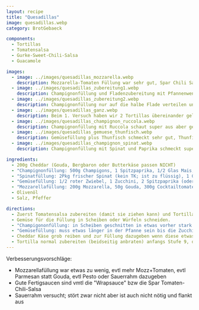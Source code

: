 ```yaml
---
layout: recipe
title: "Quesadillas"
image: quesadillas.webp
category: BrotGebaeck

components:
  - Tortillas
  - Tomatensalsa
  - Gurke-Sweet-Chili-Salsa
  - Guacamole

images:
  - image: ../images/quesadillas_mozzarella.webp
    description: Mozzarella-Tomaten Füllung war sehr gut, Spar Chili Salsa passt dazu
  - image: ../images/quesadillas_zubereitung1.webp
    description: Champignonfüllung und Fladenzubereitung mit Pfannenwender um Druck auf Tortilla auszuüben
  - image: ../images/quesadillas_zubereitung2.webp
    description: Champignonfüllung nur auf die halbe Flade verteilen und dann zuklappen
  - image: ../images/quesadillas_ganz.webp
    description: Beim 1. Versuch haben wir 2 Tortillas übereinander gelegt. Ist auch gut aber mühsam zum umdrehen und Inhalt fällt beim Essen raus, daher besser umklappen.
  - image: ../images/quesadillas_champignon_ruccola.webp
    description: Champignonfüllung mit Ruccola schaut super aus aber geht geschmacklich leider komplett unter. Evtl besser frisch dazuessen
  - image: ../images/quesadillas_gemuese_thunfisch.webp
    description: Gemüsefüllung plus Thunfisch schmeckt sehr gut, Thunfisch sticht aber etwas hervor im Geschmack (aber nicht störend)
  - image: ../images/quesadillas_champignon_spinat.webp
    description: Champignonfüllung mit Spinat und Paprika schmeckt super, war aber etwas wenig (eher doppelt soviel Champignons und/oder Spinat nehmen)

ingredients:
  - 200g Cheddar (Gouda, Bergbaron oder Butterkäse passen NICHT)
  - "Champignonfüllung: 500g Champigons, 1 Spitzpaprika, 1/2 Glas Mais, einige Zwiebelwürfel, 1Pkg frischen Spinat (kein TK; ist zu flüssig) 1EL Petersilie, Salz, Pfeffer"
  - "Spinatfüllung: 2Pkg frischer Spinat (kein TK; ist zu flüssig), 1 Glas Mais, 1 Glas rote Bohnen, 1/2 Zwiebel, 1 gr Knoblauchzehe, Salz, Pfeffer"
  - "Gemüsefüllung: 1/2 roter Zwiebel, 1 Zucchini, 2 Spitzpaprika (oder einige Jalapenos), 1 Dose Kidney Bohnen (oder 500g Champignons; beides passt nicht sonst schmeckt man nur Bohnen), 1/2 Glas Mais, etwas Petersilie, Salz, Pfeffer"
  - "Mozzarellafüllung: 200g Mozzarella, 50g Gouda, 300g Cocktailtomaten, etwas Basilikum, Olivenöl, Salz, Pfeffer"
  - Olivenöl
  - Salz, Pfeffer

directions:
  - Zuerst Tomatensalsa zubereiten (damit sie ziehen kann) und Tortilla-Fladen zubereiten (aber noch nicht in die Pfanne geben) - evtl Fladen auf Gitter sammeln damit die unterste nicht klebt
  - Gemüse für die Füllung in Scheiben oder Würfeln schneiden.
  - "Champigononfüllung: in Scheiben geschnitten in etwas vorher stark erhitztem Sonnenblumenöl stark anrösten (Stufe 9 dann 8). Wenn der starke Dampf nachlässt sind sie relativ klein geworden und leicht braun, dann Zwiebel mitrösten und den Rest dazugeben und mit Salz und Pfeffer abschmecken"
  - "Gemüsefüllung: muss etwas länger in der Pfanne sein bis die Zucchini weich ist, die restlichen Zutaten danach dazugeben, mit Salz und Pfeffer abschmecken und kurz dünsten."
  - Cheddar Käse grob reiben und zur Füllung dazugeben wenn diese etwas ausgekühlt ist
  - Tortilla normal zubereiten (beidseitig anbraten) anfangs Stufe 9, dann 7. Dann 1/6 der Füllung auf eine Seite geben, Tortilla zusammenklappen und mit etwas Druck (von Pfannenwender) bei Stufe 3-4 1-2min anbraten. Anschließend umdrehen und nochmal 1-2min anbraten, danach auf Teller servieren und wieder auf Stufe 7 drehen. Die nächsten 5 Fladen funktionieren genauso.
---
```


Verbesserungsvorschläge:

- Mozzarellafüllung war etwas zu wenig, evtl mehr Mozz+Tomaten, evtl Parmesan statt Gouda, evtl Pesto oder Sauerrahm dazugeben
- Gute Fertigsaucen sind vmtl die "Wrapsauce" bzw die Spar Tomaten-Chili-Salsa
- Sauerrahm versucht; stört zwar nicht aber ist auch nicht nötig und flankt aus
